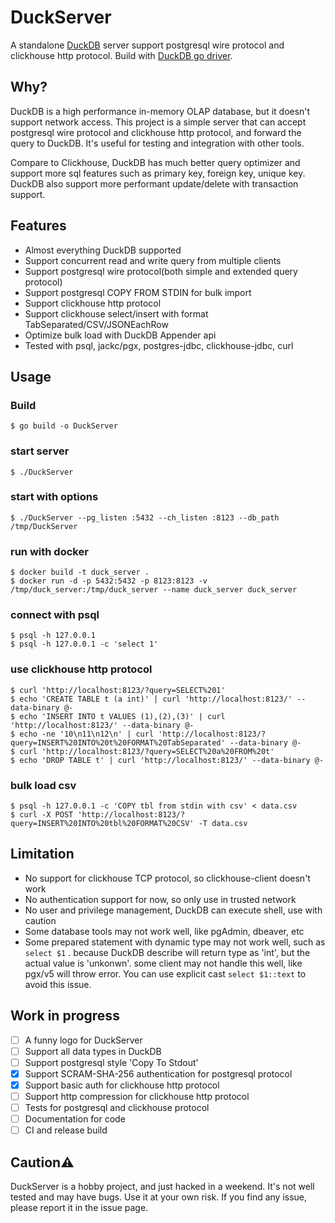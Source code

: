 # DuckServer

A standalone [DuckDB](https://duckdb.org) server support postgresql wire protocol and clickhouse http protocol. Build
with [DuckDB go driver](https://github.com/marcboeker/go-duckdb).

## Why?

DuckDB is a high performance in-memory OLAP database, but it doesn't support network access. This project is a simple
server that can accept postgresql wire protocol and clickhouse http protocol, and forward the query to DuckDB. It's
useful for testing and integration with other tools.

Compare to Clickhouse, DuckDB has much better query optimizer and support more sql features such as primary key, foreign
key, unique key. DuckDB also support more performant update/delete with transaction support.

## Features

- Almost everything DuckDB supported
- Support concurrent read and write query from multiple clients
- Support postgresql wire protocol(both simple and extended query protocol)
- Support postgresql COPY FROM STDIN for bulk import
- Support clickhouse http protocol
- Support clickhouse select/insert with format TabSeparated/CSV/JSONEachRow
- Optimize bulk load with DuckDB Appender api
- Tested with psql, jackc/pgx, postgres-jdbc, clickhouse-jdbc, curl

## Usage

### Build

```shell
$ go build -o DuckServer
```

### start server

```shell
$ ./DuckServer
```

### start with options

```shell
$ ./DuckServer --pg_listen :5432 --ch_listen :8123 --db_path /tmp/DuckServer
```

### run with docker

```shell
$ docker build -t duck_server .
$ docker run -d -p 5432:5432 -p 8123:8123 -v /tmp/duck_server:/tmp/duck_server --name duck_server duck_server
```

### connect with psql

```shell
$ psql -h 127.0.0.1
$ psql -h 127.0.0.1 -c 'select 1'
```

### use clickhouse http protocol

```shell
$ curl 'http://localhost:8123/?query=SELECT%201'
$ echo 'CREATE TABLE t (a int)' | curl 'http://localhost:8123/' --data-binary @-
$ echo 'INSERT INTO t VALUES (1),(2),(3)' | curl 'http://localhost:8123/' --data-binary @-
$ echo -ne '10\n11\n12\n' | curl 'http://localhost:8123/?query=INSERT%20INTO%20t%20FORMAT%20TabSeparated' --data-binary @-
$ curl 'http://localhost:8123/?query=SELECT%20a%20FROM%20t'
$ echo 'DROP TABLE t' | curl 'http://localhost:8123/' --data-binary @-
```

### bulk load csv

```shell
$ psql -h 127.0.0.1 -c 'COPY tbl from stdin with csv' < data.csv
$ curl -X POST 'http://localhost:8123/?query=INSERT%20INTO%20tbl%20FORMAT%20CSV' -T data.csv
```

## Limitation

- No support for clickhouse TCP protocol, so clickhouse-client doesn't work
- No authentication support for now, so only use in trusted network
- No user and privilege management, DuckDB can execute shell, use with caution
- Some database tools may not work well, like pgAdmin, dbeaver, etc
- Some prepared statement with dynamic type may not work well,
  such as ```select $1``` . because DuckDB describe will return type as 'int', but the actual value is 'unkonwn'.
  some client may not handle this well, like pgx/v5 will throw error. You can use explicit cast ```select $1::text``` to avoid this issue.


## Work in progress

- [ ] A funny logo for DuckServer
- [ ] Support all data types in DuckDB
- [ ] Support postgresql style 'Copy To Stdout'
- [x] Support SCRAM-SHA-256 authentication for postgresql protocol
- [x] Support basic auth for clickhouse http protocol
- [ ] Support http compression for clickhouse http protocol
- [ ] Tests for postgresql and clickhouse protocol
- [ ] Documentation for code
- [ ] CI and release build

## Caution⚠️

DuckServer is a hobby project, and just hacked in a weekend. It's not well tested and may have bugs. Use it at your own
risk. If you find any issue, please report it in the issue page.